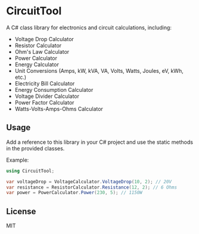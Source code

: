 # CircuitTool

A C# class library for electronics and circuit calculations, including:

- Voltage Drop Calculator
- Resistor Calculator
- Ohm's Law Calculator
- Power Calculator
- Energy Calculator
- Unit Conversions (Amps, kW, kVA, VA, Volts, Watts, Joules, eV, kWh, etc.)
- Electricity Bill Calculator
- Energy Consumption Calculator
- Voltage Divider Calculator
- Power Factor Calculator
- Watts-Volts-Amps-Ohms Calculator

## Usage

Add a reference to this library in your C# project and use the static methods in the provided classes.

Example:
```csharp
using CircuitTool;

var voltageDrop = VoltageCalculator.VoltageDrop(10, 2); // 20V
var resistance = ResistorCalculator.Resistance(12, 2); // 6 Ohms
var power = PowerCalculator.Power(230, 5); // 1150W
```

## License

MIT